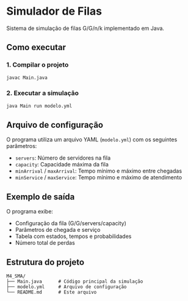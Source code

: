 # Simulador de Filas

Sistema de simulação de filas G/G/n/k implementado em Java.

## Como executar

### 1. Compilar o projeto

```bash
javac Main.java
```

### 2. Executar a simulação

```bash
java Main run modelo.yml
```

## Arquivo de configuração

O programa utiliza um arquivo YAML (`modelo.yml`) com os seguintes parâmetros:

- `servers`: Número de servidores na fila
- `capacity`: Capacidade máxima da fila
- `minArrival` / `maxArrival`: Tempo mínimo e máximo entre chegadas
- `minService` / `maxService`: Tempo mínimo e máximo de atendimento

## Exemplo de saída

O programa exibe:
- Configuração da fila (G/G/servers/capacity)
- Parâmetros de chegada e serviço
- Tabela com estados, tempos e probabilidades
- Número total de perdas

## Estrutura do projeto

```
M4_SMA/
├── Main.java      # Código principal da simulação
├── modelo.yml     # Arquivo de configuração
└── README.md      # Este arquivo
```
